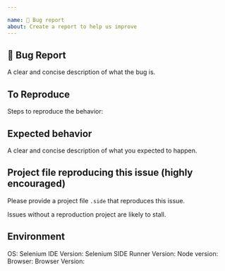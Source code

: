 ```yaml
---

name: 🐛 Bug report
about: Create a report to help us improve
---
```


## 🐛 Bug Report

A clear and concise description of what the bug is.

<!--
Please be sure to include an SSCCE (Short, Self Contained, Correct [compilable] example) http://sscce.org/

If you have an issue with file saving, please see https://github.com/SeleniumHQ/selenium-ide/issues/363 instead. The current save behavior is a known limitation of browser extensions that we're actively working on fixing.
-->

## To Reproduce

Steps to reproduce the behavior:

## Expected behavior

A clear and concise description of what you expected to happen.

## Project file reproducing this issue (highly encouraged)

Please provide a project file `.side` that reproduces this issue.

Issues without a reproduction project are likely to stall.

## Environment

OS: <!-- Windows 10? OSX? -->
Selenium IDE Version:  <!-- e.g.: 3.0.3 -->
Selenium SIDE Runner Version:  <!-- e.g.: 0.7.0
Please note that selenium-side-runner supports Node.js 10 - 12
-->
Node version: <!-- e.g.: 10.4
Only required if using selenium-side-runner
-->
Browser:
Browser Version: <!-- e.g.: 49.0.2623.87 (64-bit) -->

